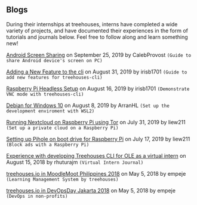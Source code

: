 ## Blogs

During their internships at treehouses, interns have completed a wide variety of projects, and have documented their experiences in the form of tutorials and journals below.  Feel free to follow along and learn something new!

[Android Screen Sharing](20190925-mobilescreenshare.md) on September 25, 2019 by CalebProvost `(Guide to share Android device's screen on PC)`

[Adding a New Feature to the cli](20190831-newfeature.md) on August 31, 2019 by irisb1701 `(Guide to add new features for treehouses-cli)`

[Raspberry Pi Headless Setup](20190816-headless.md) on August 16, 2019 by irisb1701 `(Demonstrate VNC mode with treehouses-cli)`

[Debian for Windows 10](20190808-debianforwindows.md) on August 8, 2019 by ArranHL `(Set up the development enviroment with WSL2)`

[Running Nextcloud on Raspberry Pi using Tor](20190731-nextcloud-tor.md) on July 31, 2019 by liew211 `(Set up a private cloud on a Raspberry Pi)`

[Setting up Pihole on boot drive for Raspberry Pi](20190717-pihole.md) on July 17, 2019 by liew211 `(Block ads with a Raspberry Pi)`

[Experience with developing Treehouses CLI for OLE as a virtual intern](20180815-CLIVIexp.md) on August 15, 2018 by rhuturajm `(Virtual Intern Journal)`

[treehouses.io in MoodleMoot Philippines 2018](20180505-moodlemootph18.md) on May 5, 2018 by empeje `(Learning Management System by treehouses)`

[treehouses.io in DevOpsDay Jakarta 2018](20180505-devopsdayjkt18.md) on May 5, 2018 by empeje `(DevOps in non-profits)`